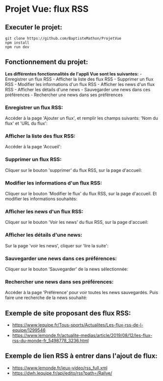 # Projet Vue: flux RSS

## Executer le projet:

```
git clone https://github.com/BaptisteMathon/ProjetVue
npm install
npm run dev
```

## Fonctionnement du projet: 

**Les différentes fonctionnalités de l'appli Vue sont les suivantes:**
    - Enregistrer un flux RSS
    - Afficher la liste des flux RSS
    - Supprimer un flux RSS
    - Modifier les informations d'un flux RSS
    - Afficher les news d'un flux RSS
    - Afficher les détails d'une news
    - Sauvegarder une news dans ces préférences
    - Rechercher une news dans ses préférences

### Enregistrer un flux RSS:
Accéder à la page 'Ajouter un flux', et remplir les champs suivants: 'Nom du flux' et 'URL du flux':

### Afficher la liste des flux RSS:
Accéder à la page 'Accueil': 

### Supprimer un flux RSS:
Cliquer sur le bouton 'supprimer' du flux RSS, sur la page d'accueil:

### Modifier les informations d'un flux RSS:
Cliquer sur le bouton 'Modifier le flux' du flux RSS, sur la page d'accueil. 
Et modifier les informations souhaités:

### Afficher les news d'un flux RSS:
Cliquer sur le bouton 'Voir les news' du flux RSS, sur la page d'accueil:

### Afficher les détails d'une news:
Sur la page 'voir les news', cliquer sur 'lire la suite':

### Sauvegarder une news dans ces préférences:
Cliquer sur le bouton 'Sauvegarder' de la news sélectionnée:

### Rechercher une news dans ses préférences:
Accéder à la page 'Préférence' pour voir toutes les news sauvegardés. Puis faire une recherche de la news souhaité:

## Exemple de site proposant des flux RSS:
- https://www.lequipe.fr/Tous-sports/Actualites/Les-flux-rss-de-l-equipe/1299546
- https://www.lemonde.fr/actualite-medias/article/2019/08/12/les-flux-rss-du-monde-fr_5498778_3236.html

## Exemple de lien RSS à entrer dans l'ajout de flux:
- https://www.lemonde.fr/jeux-video/rss_full.xml
- https://dwh.lequipe.fr/api/edito/rss?path=/Rallye/